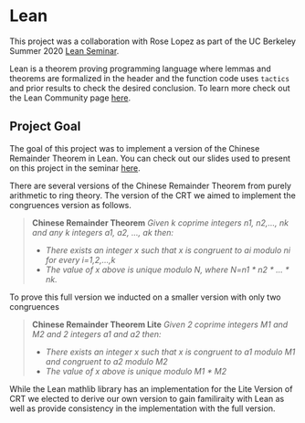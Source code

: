 # Lean

This project was a collaboration with Rose Lopez as part of the UC Berkeley Summer 2020 [Lean Seminar](https://sites.google.com/view/berkeleyleanseminar). 

Lean is a theorem proving programming language where lemmas and theorems are formalized in the header and the function code uses ```tactics``` and prior results to check the desired conclusion. To learn more check out the Lean Community page [here](https://leanprover-community.github.io/index.html). 

## Project Goal

The goal of this project was to implement a version of the Chinese Remainder Theorem in Lean. You can check out our slides used to present on this project in the seminar [here](https://drive.google.com/file/d/1SuDF7DOl59ERRkO-dbzAO1d8Ki3RPenC/view). 


There are several versions of the Chinese Remainder Theorem from purely arithmetic to ring theory. The version of the CRT we aimed to implement the congruences version as follows. 

>**Chinese Remainder Theorem** _Given k coprime integers n1, n2,..., nk and any k integers a1, a2, ..., ak then:_
>- _There exists an integer x such that x is congruent to ai modulo ni for every i=1,2,...,k_
>- _The value of x above is unique modulo N, where N=n1 * n2 * ... * nk._

To prove this full version we inducted on a smaller version with only two congruences 

>**Chinese Remainder Theorem Lite** _Given 2 coprime integers M1 and M2 and 2 integers a1 and a2 then:_
>- _There exists an integer x such that x is congruent to a1 modulo M1 and congruent to a2 modulo M2_
>- _The value of x above is unique modulo M1 * M2_

While the Lean mathlib library has an implementation for the Lite Version of CRT we elected to derive our own version to gain familiraity with Lean as well as provide consistency in the implementation with the full version. 



